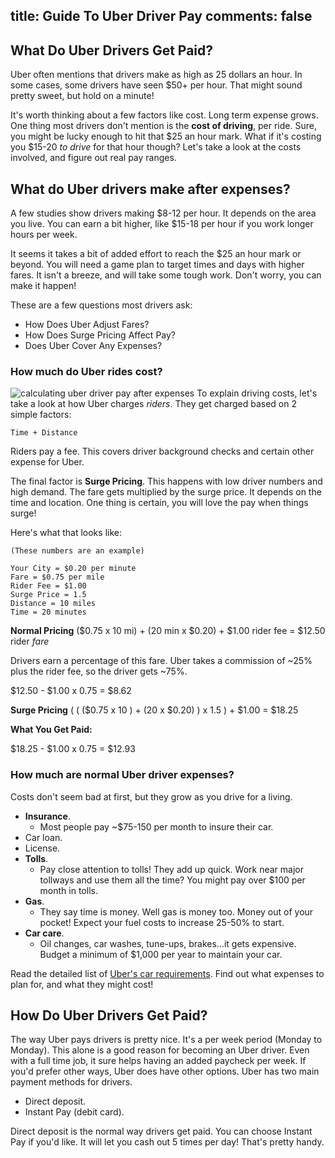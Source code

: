 title: Guide To Uber Driver Pay
comments: false
---

## What Do Uber Drivers Get Paid?

Uber often mentions that drivers make as high as 25 dollars an hour.  In some cases, some drivers have seen $50+ per hour. That might sound pretty sweet, but hold on a minute!

It's worth thinking about a few factors like cost. Long term expense grows. One thing most drivers don't mention is the **cost of driving**, per ride. Sure, you might be lucky enough to hit that $25 an hour mark. What if it's costing you $15-20 _to drive_ for that hour though? Let's take a look at the costs involved, and figure out real pay ranges.

## What do Uber drivers make after expenses?
A few studies show drivers making $8-12 per hour. It depends on the area you live. You can earn a bit higher, like $15-18 per hour if you work longer hours per week.

It seems it takes a bit of added effort to reach the $25 an hour mark or beyond. You will need a game plan to target times and days with higher fares. It isn't a breeze, and will take some tough work. Don't worry, you can make it happen!

These are a few questions most drivers ask:

* How Does Uber Adjust Fares?
* How Does Surge Pricing Affect Pay?
* Does Uber Cover Any Expenses?

### How much do Uber rides cost?
![calculating uber driver pay after expenses](/img/uber-driver-pay-expenses.png)
To explain driving costs, let's take a look at how Uber charges _riders_. They get charged based on 2 simple factors:

`Time + Distance`

Riders pay a fee. This covers driver background checks and certain other expense for Uber.

The final factor is **Surge Pricing**. This happens with low driver numbers and high demand. The fare gets multiplied by the surge price. It depends on the time and location. One thing is certain, you will love the pay when things surge!

Here's what that looks like:

```
(These numbers are an example)

Your City = $0.20 per minute
Fare = $0.75 per mile
Rider Fee = $1.00
Surge Price = 1.5
Distance = 10 miles
Time = 20 minutes
```

**Normal Pricing**
($0.75 x 10 mi) + (20 min x $0.20) + $1.00 rider fee = $12.50 rider _fare_

Drivers earn a percentage of this fare. Uber takes a commission of ~25% plus the rider fee, so the driver gets ~75%.

$12.50 - $1.00 x 0.75 = $8.62

**Surge Pricing**
( ( ($0.75 x 10 ) + (20 x $0.20) ) x 1.5 ) + $1.00 = $18.25

**What You Get Paid:**

$18.25 - $1.00 x 0.75 = $12.93

### How much are normal Uber driver expenses?
Costs don't seem bad at first, but they grow as you drive for a living. 

* **Insurance**.
    - Most people pay ~$75-150 per month to insure their car.
* Car loan.
* License.
* **Tolls**.
    - Pay close attention to tolls! They add up quick. Work near major tollways and use them all the time? You might pay over $100 per month in tolls.
* **Gas**.
    - They say time is money. Well gas is money too. Money out of your pocket! Expect your fuel costs to increase 25-50% to start.
* **Car care**.
    - Oil changes, car washes, tune-ups, brakes...it gets expensive. Budget a minimum of $1,000 per year to maintain your car.

Read the detailed list of [Uber's car requirements](/uber/uber-vehicle-requirements). Find out what expenses to plan for, and what they might cost!

## How Do Uber Drivers Get Paid?
The way Uber pays drivers is pretty nice. It's a per week period (Monday to Monday). This alone is a good reason for becoming an Uber driver. Even with a full time job, it sure helps having an added paycheck per week. If you'd prefer other ways, Uber does have other options. Uber has two main payment methods for drivers.

* Direct deposit.
* Instant Pay (debit card).

Direct deposit is the normal way drivers get paid. You can choose Instant Pay if you'd like. It will let you cash out 5 times per day! That's pretty handy.